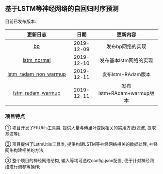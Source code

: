 ## 基于LSTM等神经网络的自回归时序预测

目前已发布版本:

|                           更新日志                           |    日期    |         更新内容          |
| :----------------------------------------------------------: | :--------: | :-----------------------: |
|    [bp](https://github.com/JasonkayZK/predictor/tree/bp)     | 2019-12-09 |     发布bp网络的实现      |
| [lstm_normal](https://github.com/JasonkayZK/predictor/tree/lstm_normal) | 2019-12-10 |  发布基本lstm网络的实现   |
| [lstm_radam_non_warmup](https://github.com/JasonkayZK/predictor/tree/lstm_radam_non_warmup) | 2019-12-11 |    发布lstm+RAdam版本     |
| [lstm_radam_warmup](https://github.com/JasonkayZK/predictor/tree/lstm_radam_warmup) | 2019-12-11 | 发布lstm+RAdam+warmup版本 |

### 项目特点

① 项目开发了FftUtils工具类, 提供大量与傅里叶变换相关的实用方法(滤波, 提取基波等);

② 项目提供了LstmUtils工具类, 提供构建LSTM等神经网络相关的数据处理, 神经网络构建相关的方法;

③ 整个项目的神经网络结构, 输入等均可通过config.json配置, 便于针对神经网络进行调参等操作;

